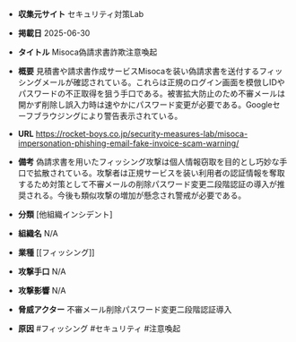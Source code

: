 - **収集元サイト**
セキュリティ対策Lab

- **掲載日**
2025-06-30

- **タイトル**
Misoca偽請求書詐欺注意喚起

- **概要**
見積書や請求書作成サービスMisocaを装い偽請求書を送付するフィッシングメールが確認されている。これらは正規のログイン画面を模倣しIDやパスワードの不正取得を狙う手口である。被害拡大防止のため不審メールは開かず削除し誤入力時は速やかにパスワード変更が必要である。Googleセーフブラウジングにより警告表示されている。

- **URL**
https://rocket-boys.co.jp/security-measures-lab/misoca-impersonation-phishing-email-fake-invoice-scam-warning/

- **備考**
偽請求書を用いたフィッシング攻撃は個人情報窃取を目的とし巧妙な手口で拡散されている。攻撃者は正規サービスを装い利用者の認証情報を奪取するため対策として不審メールの削除パスワード変更二段階認証の導入が推奨される。今後も類似攻撃の増加が懸念され警戒が必要である。

- **分類**
[他組織インシデント]

- **組織名**
N/A

- **業種**
[[フィッシング]]

- **攻撃手口**
N/A

- **攻撃影響**
N/A

- **脅威アクター**
不審メール削除パスワード変更二段階認証導入

- **原因**
#フィッシング #セキュリティ #注意喚起
